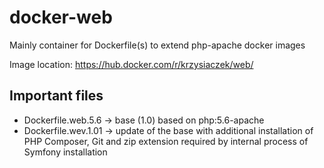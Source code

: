 # docker-web
Mainly container for Dockerfile(s) to extend php-apache docker images

Image location: https://hub.docker.com/r/krzysiaczek/web/

Important files
---------------

- Dockerfile.web.5.6 -> base (1.0) based on php:5.6-apache
- Dockerfile.wev.1.01 -> update of the base with additional installation of PHP Composer, Git and zip extension required by internal process of Symfony installation
